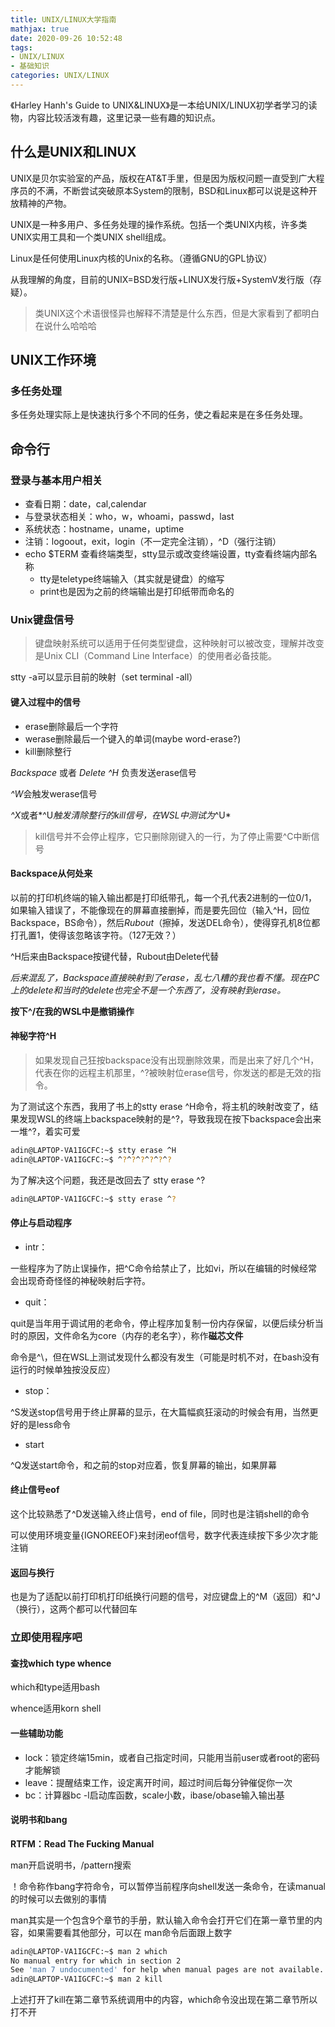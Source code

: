 ```yaml
---
title: UNIX/LINUX大学指南
mathjax: true
date: 2020-09-26 10:52:48
tags:
- UNIX/LINUX
- 基础知识
categories: UNIX/LINUX
---
```


《Harley Hanh's Guide to UNIX&LINUX》是一本给UNIX/LINUX初学者学习的读物，内容比较活泼有趣，这里记录一些有趣的知识点。

<!-- more -->

## 什么是UNIX和LINUX

UNIX是贝尔实验室的产品，版权在AT&T手里，但是因为版权问题一直受到广大程序员的不满，不断尝试突破原本System的限制，BSD和Linux都可以说是这种开放精神的产物。

UNIX是一种多用户、多任务处理的操作系统。包括一个类UNIX内核，许多类UNIX实用工具和一个类UNIX shell组成。

Linux是任何使用Linux内核的Unix的名称。（遵循GNU的GPL协议）

从我理解的角度，目前的UNIX=BSD发行版+LINUX发行版+SystemV发行版（存疑）。

>  类UNIX这个术语很怪异也解释不清楚是什么东西，但是大家看到了都明白在说什么哈哈哈

## UNIX工作环境
### 多任务处理

多任务处理实际上是快速执行多个不同的任务，使之看起来是在多任务处理。


## 命令行

### 登录与基本用户相关

- 查看日期：date，cal,calendar
- 与登录状态相关：who，w，whoami，passwd，last
- 系统状态：hostname，uname，uptime
- 注销：logoout，exit，login（不一定完全注销），^D（强行注销）
- echo $TERM 查看终端类型，stty显示或改变终端设置，tty查看终端内部名称
  - tty是teletype终端输入（其实就是键盘）的缩写
  - print也是因为之前的终端输出是打印纸带而命名的

### Unix键盘信号

>键盘映射系统可以适用于任何类型键盘，这种映射可以被改变，理解并改变是Unix CLI（Command Line Interface）的使用者必备技能。

stty -a可以显示目前的映射（set terminal -all）

#### 键入过程中的信号

- erase删除最后一个字符
- werase删除最后一个键入的单词(maybe word-erase?)
- kill删除整行

*Backspace* 或者 *Delete* *^H* 负责发送erase信号

*^W*会触发werase信号

*^X*或者*^U*触发清除整行的kill信号，在WSL中测试为*^U*

>kill信号并不会停止程序，它只删除刚键入的一行，为了停止需要^C中断信号

#### Backspace从何处来

以前的打印机终端的输入输出都是打印纸带孔，每一个孔代表2进制的一位0/1，如果输入错误了，不能像现在的屏幕直接删掉，而是要先回位（输入^H，回位Backspace，BS命令），然后*Rubout*（擦掉，发送DEL命令），使得穿孔机8位都打孔置1，使得该忽略该字符。（127无效？）

^H后来由Backspace按键代替，Rubout由Delete代替

*后来混乱了，Backspace直接映射到了erase，乱七八糟的我也看不懂。现在PC上的delete和当时的delete也完全不是一个东西了，没有映射到erase。*

**按下^/在我的WSL中是撤销操作**

#### 神秘字符^H

>如果发现自己狂按backspace没有出现删除效果，而是出来了好几个^H，代表在你的远程主机那里，^?被映射位erase信号，你发送的都是无效的指令。

为了测试这个东西，我用了书上的stty erase ^H命令，将主机的映射改变了，结果发现WSL的终端上backspace映射的是^?，导致我现在按下backspace会出来一堆^?，着实可爱

```bash
adin@LAPTOP-VA1IGCFC:~$ stty erase ^H
adin@LAPTOP-VA1IGCFC:~$ ^?^?^?^?^?^? 
```

为了解决这个问题，我还是改回去了 stty erase ^?

```bash
adin@LAPTOP-VA1IGCFC:~$ stty erase ^?
```

#### 停止与启动程序

- intr：

一些程序为了防止误操作，把^C命令给禁止了，比如vi，所以在编辑的时候经常会出现奇奇怪怪的神秘映射后字符。

- quit：

quit是当年用于调试用的老命令，停止程序加复制一份内存保留，以便后续分析当时的原因，文件命名为core（内存的老名字），称作**磁芯文件**

命令是^\，但在WSL上测试发现什么都没有发生（可能是时机不对，在bash没有运行的时候单独按没反应）

- stop：

^S发送stop信号用于终止屏幕的显示，在大篇幅疯狂滚动的时候会有用，当然更好的是less命令

- start

^Q发送start命令，和之前的stop对应着，恢复屏幕的输出，如果屏幕


#### 终止信号eof

这个比较熟悉了^D发送输入终止信号，end of file，同时也是注销shell的命令

可以使用环境变量{IGNOREEOF}来封闭eof信号，数字代表连续按下多少次才能注销


#### 返回与换行

也是为了适配以前打印机打印纸换行问题的信号，对应键盘上的^M（返回）和^J（换行），这两个都可以代替回车


### 立即使用程序吧

#### 查找which type whence

which和type适用bash

whence适用korn shell

#### 一些辅助功能
- lock：锁定终端15min，或者自己指定时间，只能用当前user或者root的密码才能解锁
- leave：提醒结束工作，设定离开时间，超过时间后每分钟催促你一次
- bc：计算器bc -l启动库函数，scale小数，ibase/obase输入输出基

#### 说明书和bang

**RTFM：Read The Fucking Manual**

man开启说明书，/pattern搜索

！命令称作bang字符命令，可以暂停当前程序向shell发送一条命令，在读manual的时候可以去做别的事情

man其实是一个包含9个章节的手册，默认输入命令会打开它们在第一章节里的内容，如果需要看其他部分，可以在 man命令后面跟上数字

```bash
adin@LAPTOP-VA1IGCFC:~$ man 2 which
No manual entry for which in section 2
See 'man 7 undocumented' for help when manual pages are not available.
adin@LAPTOP-VA1IGCFC:~$ man 2 kill
```
上述打开了kill在第二章节系统调用中的内容，which命令没出现在第二章节所以打不开


